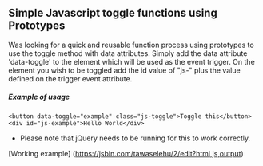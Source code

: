 ## Simple Javascript toggle functions using Prototypes

Was looking for a quick and reusable function process using prototypes to use the toggle method with data attributes. Simply add the data attribute 'data-toggle' to the element which will be used as the event trigger. On the element you wish to be toggled add the id value of "js-" plus the value defined on the trigger event attribute.

##### Example of usage
```
<button data-toggle="example" class="js-toggle">Toggle this</button>
<div id="js-example">Hello World</div>
```

* Please note that jQuery needs to be running for this to work correctly.

[Working example] (https://jsbin.com/tawaselehu/2/edit?html,js,output)
